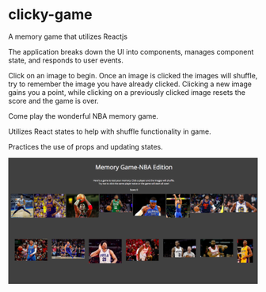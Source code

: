# clicky-game

A memory game that utilizes Reactjs 

The application breaks down the UI into components, manages component state, and responds to user events.

Click on an image to begin. Once an image is clicked the images will shuffle, try to remember the image you have already clicked. Clicking a new image gains you a point, while clicking on a previously clicked image resets the score and the game is over.

Come play the wonderful NBA memory game. 

Utilizes React states to help with shuffle functionality in game. 

Practices the use of props and updating states.

![UI](/images/ui.png)

